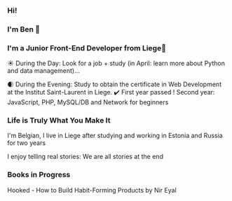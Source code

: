 ### Hi!
### I'm Ben :chestnut:
### I'm a Junior Front-End Developer from Liege👋

:sunny: During the Day: Look for a job + study (in April: learn more about Python and data management)...

:waxing_crescent_moon: During the Evening: Study to obtain the certificate in Web Development at the Institut Saint-Laurent in Liege. :heavy_check_mark: 
First year passed ! Second year: JavaScript, PHP, MySQL/DB and Network for beginners 



###  Life is Truly What You Make It
I'm Belgian, I live in Liege after studying and working in Estonia and Russia for two years

I enjoy telling real stories: We are all stories at the end

### Books in Progress
Hooked - How to Build Habit-Forming Products by Nir Eyal


<!--
**BenoitMayeur/BenoitMayeur** is a ✨ _special_ ✨ repository because its `README.md` (this file) appears on your GitHub profile.

Here are some ideas to get you started:

- 🔭 I’m currently working on ...
- 🌱 I’m currently learning ...
- 👯 I’m looking to collaborate on ...
- 🤔 I’m looking for help with ...
- 💬 Ask me about ...
- 📫 How to reach me: ...
- 😄 Pronouns: ...
- ⚡ Fun fact: ...
-->
